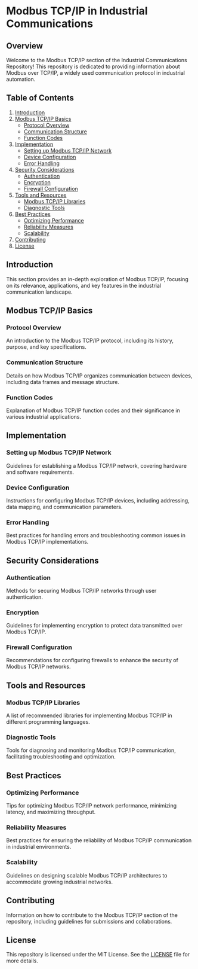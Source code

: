 # Modbus TCP/IP in Industrial Communications

## Overview

Welcome to the Modbus TCP/IP section of the Industrial Communications Repository! This repository is dedicated to providing information about Modbus over TCP/IP, a widely used communication protocol in industrial automation.

## Table of Contents

1. [Introduction](#introduction)
2. [Modbus TCP/IP Basics](#modbus-tcpip-basics)
   - [Protocol Overview](#protocol-overview)
   - [Communication Structure](#communication-structure)
   - [Function Codes](#function-codes)
3. [Implementation](#implementation)
   - [Setting up Modbus TCP/IP Network](#setting-up-modbus-tcpip-network)
   - [Device Configuration](#device-configuration)
   - [Error Handling](#error-handling)
4. [Security Considerations](#security-considerations)
   - [Authentication](#authentication)
   - [Encryption](#encryption)
   - [Firewall Configuration](#firewall-configuration)
5. [Tools and Resources](#tools-and-resources)
   - [Modbus TCP/IP Libraries](#modbus-tcpip-libraries)
   - [Diagnostic Tools](#diagnostic-tools)
6. [Best Practices](#best-practices)
   - [Optimizing Performance](#optimizing-performance)
   - [Reliability Measures](#reliability-measures)
   - [Scalability](#scalability)
7. [Contributing](#contributing)
8. [License](#license)

## Introduction

This section provides an in-depth exploration of Modbus TCP/IP, focusing on its relevance, applications, and key features in the industrial communication landscape.

## Modbus TCP/IP Basics

### Protocol Overview

An introduction to the Modbus TCP/IP protocol, including its history, purpose, and key specifications.

### Communication Structure

Details on how Modbus TCP/IP organizes communication between devices, including data frames and message structure.

### Function Codes

Explanation of Modbus TCP/IP function codes and their significance in various industrial applications.

## Implementation

### Setting up Modbus TCP/IP Network

Guidelines for establishing a Modbus TCP/IP network, covering hardware and software requirements.

### Device Configuration

Instructions for configuring Modbus TCP/IP devices, including addressing, data mapping, and communication parameters.

### Error Handling

Best practices for handling errors and troubleshooting common issues in Modbus TCP/IP implementations.

## Security Considerations

### Authentication

Methods for securing Modbus TCP/IP networks through user authentication.

### Encryption

Guidelines for implementing encryption to protect data transmitted over Modbus TCP/IP.

### Firewall Configuration

Recommendations for configuring firewalls to enhance the security of Modbus TCP/IP networks.

## Tools and Resources

### Modbus TCP/IP Libraries

A list of recommended libraries for implementing Modbus TCP/IP in different programming languages.

### Diagnostic Tools

Tools for diagnosing and monitoring Modbus TCP/IP communication, facilitating troubleshooting and optimization.

## Best Practices

### Optimizing Performance

Tips for optimizing Modbus TCP/IP network performance, minimizing latency, and maximizing throughput.

### Reliability Measures

Best practices for ensuring the reliability of Modbus TCP/IP communication in industrial environments.

### Scalability

Guidelines on designing scalable Modbus TCP/IP architectures to accommodate growing industrial networks.

## Contributing

Information on how to contribute to the Modbus TCP/IP section of the repository, including guidelines for submissions and collaborations.

## License

This repository is licensed under the MIT License. See the [LICENSE](LICENSE) file for more details.
